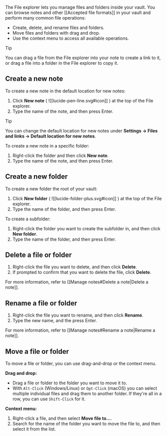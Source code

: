 The File explorer lets you manage files and folders inside your vault. You can browse notes and other [[Accepted file formats]] in your vault and perform many common file operations:

- Create, delete, and rename files and folders.
- Move files and folders with drag and drop.
- Use the context menu to access all available operations.

> [!tip]
> You can drag a file from the File explorer into your note to create a link to it, or drag a file into a folder in the File explorer to copy it.

## Create a new note

To create a new note in the default location for new notes:

1. Click **New note** ( ![[lucide-pen-line.svg#icon]] ) at the top of the File explorer.
2. Type the name of the note, and then press Enter.

> [!tip]
> You can change the default location for new notes under **Settings → Files and links → Default location for new notes**.

To create a new note in a specific folder:

1. Right-click the folder and then click **New note**.
2. Type the name of the note, and then press Enter.

## Create a new folder

To create a new folder the root of your vault:

1. Click **New folder** ( ![[lucide-folder-plus.svg#icon]] ) at the top of the File explorer.
2. Type the name of the folder, and then press Enter.

To create a subfolder:

1. Right-click the folder you want to create the subfolder in, and then click **New folder**.
2. Type the name of the folder, and then press Enter.

## Delete a file or folder

1. Right-click the file you want to delete, and then click **Delete**.
2. If prompted to confirm that you want to delete the file, click **Delete**.

For more information, refer to [[Manage notes#Delete a note|Delete a note]].

## Rename a file or folder

1. Right-click the file you want to rename, and then click **Rename**.
2. Type the new name, and the press Enter.

For more information, refer to [[Manage notes#Rename a note|Rename a note]].

## Move a file or folder

To move a file or folder, you can use drag-and-drop or the context menu.

**Drag and drop:**

- Drag a file or folder to the folder you want to move it to.
- With `Alt-Click` (Windows/Linux) or `Opt-Click` (macOS) you can select multiple individual files and drag them to another folder. If they're all in a row, you can use `Shift-Click` for it.

**Context menu:**

1. Right-click a file, and then select **Move file to...**.
2. Search for the name of the folder you want to move the file to, and then select it from the list.
